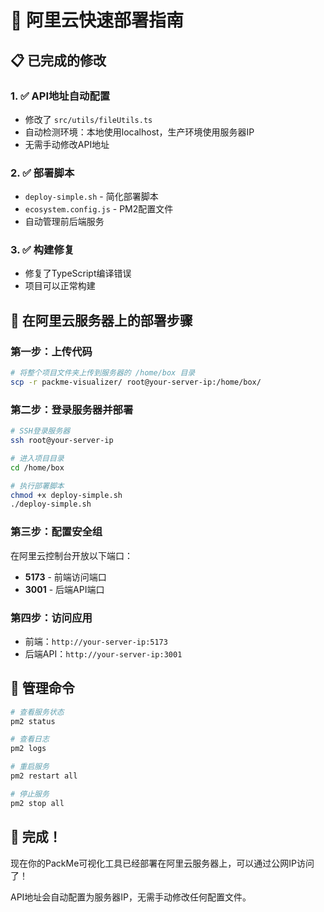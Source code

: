 # 🚀 阿里云快速部署指南

## 📋 已完成的修改

### 1. ✅ API地址自动配置
- 修改了 `src/utils/fileUtils.ts`
- 自动检测环境：本地使用localhost，生产环境使用服务器IP
- 无需手动修改API地址

### 2. ✅ 部署脚本
- `deploy-simple.sh` - 简化部署脚本
- `ecosystem.config.js` - PM2配置文件
- 自动管理前后端服务

### 3. ✅ 构建修复
- 修复了TypeScript编译错误
- 项目可以正常构建

## 🎯 在阿里云服务器上的部署步骤

### 第一步：上传代码
```bash
# 将整个项目文件夹上传到服务器的 /home/box 目录
scp -r packme-visualizer/ root@your-server-ip:/home/box/
```

### 第二步：登录服务器并部署
```bash
# SSH登录服务器
ssh root@your-server-ip

# 进入项目目录
cd /home/box

# 执行部署脚本
chmod +x deploy-simple.sh
./deploy-simple.sh
```

### 第三步：配置安全组
在阿里云控制台开放以下端口：
- **5173** - 前端访问端口
- **3001** - 后端API端口

### 第四步：访问应用
- 前端：`http://your-server-ip:5173`
- 后端API：`http://your-server-ip:3001`

## 🔧 管理命令

```bash
# 查看服务状态
pm2 status

# 查看日志
pm2 logs

# 重启服务
pm2 restart all

# 停止服务
pm2 stop all
```

## 🎉 完成！

现在你的PackMe可视化工具已经部署在阿里云服务器上，可以通过公网IP访问了！

API地址会自动配置为服务器IP，无需手动修改任何配置文件。